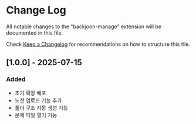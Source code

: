 # Change Log

All notable changes to the "backjoon-manage" extension will be documented in this file.

Check [Keep a Changelog](http://keepachangelog.com/) for recommendations on how to structure this file.

## [1.0.0] - 2025-07-15
### Added
- 초기 확장 배포
- 노션 업로드 기능 추가
- 폴더 구조 자동 생성 기능
- 문제 파일 열기 기능

